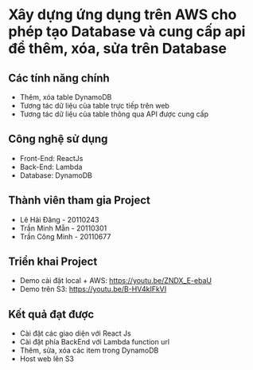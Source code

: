 # Xây dựng ứng dụng trên AWS cho phép tạo Database và cung cấp api để thêm, xóa, sửa trên Database

## Các tính năng chính
- Thêm, xóa table DynamoDB
- Tương tác dữ liệu của table trực tiếp trên web
- Tương tác dữ liệu của table thông qua API được cung cấp

## Công nghệ sử dụng
- Front-End: ReactJs <br>
- Back-End: Lambda <br>
- Database: DynamoDB <br>

## Thành viên tham gia Project
- Lê Hải Đăng - 20110243 <br>
- Trần Minh Mẫn - 20110301 <br>
- Trần Công Minh - 20110677 <br>

## Triển khai Project
- Demo cài đặt local + AWS: https://youtu.be/ZNDX_E-ebaU
- Demo trên S3: https://youtu.be/B-HV4kIFkVI

## Kết quả đạt được
- Cài đặt các giao diện với React Js
- Cài đặt phía BackEnd với Lambda function url
- Thêm, sửa, xóa các item trong DynamoDB
- Host web lên S3

 
